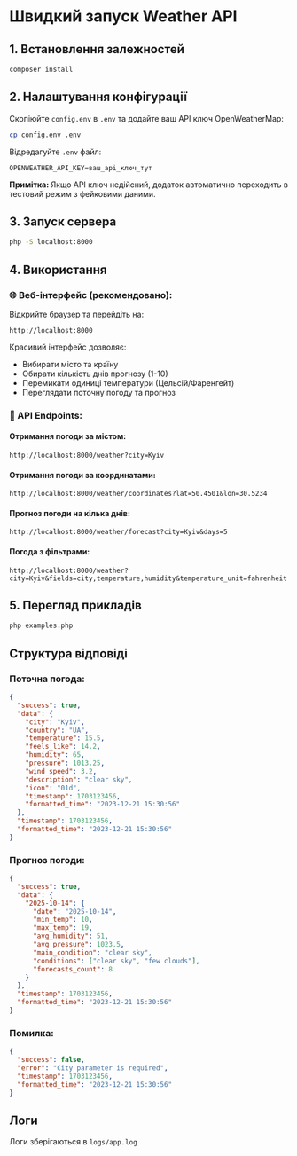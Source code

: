 # Швидкий запуск Weather API

## 1. Встановлення залежностей

```bash
composer install
```

## 2. Налаштування конфігурації

Скопіюйте `config.env` в `.env` та додайте ваш API ключ OpenWeatherMap:

```bash
cp config.env .env
```

Відредагуйте `.env` файл:

```
OPENWEATHER_API_KEY=ваш_api_ключ_тут
```

**Примітка:** Якщо API ключ недійсний, додаток автоматично переходить в тестовий режим з фейковими даними.

## 3. Запуск сервера

```bash
php -S localhost:8000
```

## 4. Використання

### 🌐 Веб-інтерфейс (рекомендовано):

Відкрийте браузер та перейдіть на:

```
http://localhost:8000
```

Красивий інтерфейс дозволяє:

- Вибирати місто та країну
- Обирати кількість днів прогнозу (1-10)
- Перемикати одиниці температури (Цельсій/Фаренгейт)
- Переглядати поточну погоду та прогноз

### 🔗 API Endpoints:

#### Отримання погоди за містом:

```
http://localhost:8000/weather?city=Kyiv
```

#### Отримання погоди за координатами:

```
http://localhost:8000/weather/coordinates?lat=50.4501&lon=30.5234
```

#### Прогноз погоди на кілька днів:

```
http://localhost:8000/weather/forecast?city=Kyiv&days=5
```

#### Погода з фільтрами:

```
http://localhost:8000/weather?city=Kyiv&fields=city,temperature,humidity&temperature_unit=fahrenheit
```

## 5. Перегляд прикладів

```bash
php examples.php
```

## Структура відповіді

### Поточна погода:

```json
{
  "success": true,
  "data": {
    "city": "Kyiv",
    "country": "UA",
    "temperature": 15.5,
    "feels_like": 14.2,
    "humidity": 65,
    "pressure": 1013.25,
    "wind_speed": 3.2,
    "description": "clear sky",
    "icon": "01d",
    "timestamp": 1703123456,
    "formatted_time": "2023-12-21 15:30:56"
  },
  "timestamp": 1703123456,
  "formatted_time": "2023-12-21 15:30:56"
}
```

### Прогноз погоди:

```json
{
  "success": true,
  "data": {
    "2025-10-14": {
      "date": "2025-10-14",
      "min_temp": 10,
      "max_temp": 19,
      "avg_humidity": 51,
      "avg_pressure": 1023.5,
      "main_condition": "clear sky",
      "conditions": ["clear sky", "few clouds"],
      "forecasts_count": 8
    }
  },
  "timestamp": 1703123456,
  "formatted_time": "2023-12-21 15:30:56"
}
```

### Помилка:

```json
{
  "success": false,
  "error": "City parameter is required",
  "timestamp": 1703123456,
  "formatted_time": "2023-12-21 15:30:56"
}
```

## Логи

Логи зберігаються в `logs/app.log`

